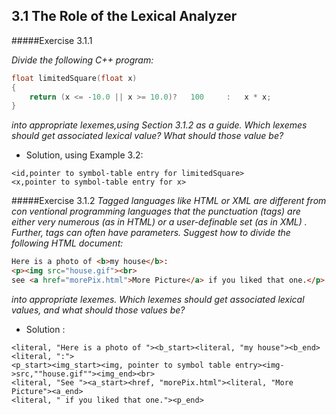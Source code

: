 3.1 The Role of the Lexical Analyzer
-----------------------------------------------
#####Exercise 3.1.1

_Divide the following C++ program:_
```cpp
float limitedSquare(float x)
{
    return (x <= -10.0 || x >= 10.0)?   100     :   x * x;
}
```
_into appropriate lexemes,using Section 3.1.2 as a guide._
_Which lexemes should get associated lexical value?_
_What should those value be?_

- Solution, using Example 3.2:
```
<id,pointer to symbol-table entry for limitedSquare>
<x,pointer to symbol-table entry for x>
```
#####Exercise 3.1.2
_Tagged languages like HTML or XML are different from con­ ventional programming languages_ 
_that the punctuation (tags) are either very numerous (as in HTML) or a user-definable set_
_(as in XML) . Further, tags can often have parameters. Suggest how to divide the following_
_HTML document:_
```html
Here is a photo of <b>my house</b>:
<p><img src="house.gif"><br>
see <a href="morePix.html">More Picture</a> if you liked that one.</p>
```
_into appropriate lexemes. Which lexemes should get associated lexical values, and what should_
_those values be?_
- Solution :
```
<literal, "Here is a photo of "><b_start><literal, "my house"><b_end><literal, ":">
<p_start><img_start><img, pointer to symbol table entry><img->src,""house.gif""><img_end><br>
<literal, "See "><a_start><href, "morePix.html"><literal, "More Picture"><a_end>
<literal, " if you liked that one."><p_end>



```

